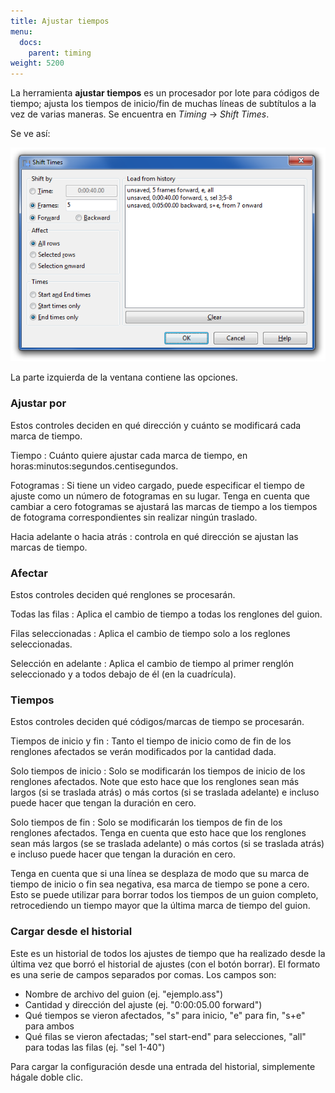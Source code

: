 ```yaml
---
title: Ajustar tiempos
menu:
  docs:
    parent: timing
weight: 5200
---
```


La herramienta **ajustar tiempos** es un procesador por lote para códigos de tiempo; ajusta los tiempos de inicio/fin de muchas líneas de subtítulos a la vez de varias maneras. Se encuentra en _Timing_ -> _Shift Times_.

Se ve así:

![shift_times](/img/3.2/shift_times.png#center)

La parte izquierda de la ventana contiene las opciones.

### Ajustar por

Estos controles deciden en qué dirección y cuánto se modificará cada marca de tiempo.

Tiempo
: Cuánto quiere ajustar cada marca de tiempo, en horas:minutos:segundos.centisegundos.

Fotogramas
: Si tiene un video cargado, puede especificar el tiempo de ajuste como un número de fotogramas en su lugar. Tenga en cuenta que cambiar a cero fotogramas se ajustará las marcas de tiempo a los tiempos de fotograma correspondientes sin realizar ningún traslado.

Hacia adelante o hacia atrás
: controla en qué dirección se ajustan las marcas de tiempo.

### Afectar

Estos controles deciden qué renglones se procesarán.

Todas las filas
: Aplica el cambio de tiempo a todas los renglones del guion.

Filas seleccionadas
: Aplica el cambio de tiempo solo a los reglones seleccionadas.

Selección en adelante
: Aplica el cambio de tiempo al primer renglón seleccionado y a todos debajo de él (en la cuadrícula).

### Tiempos

Estos controles deciden qué códigos/marcas de tiempo se procesarán.

Tiempos de inicio y fin
: Tanto el tiempo de inicio como de fin de los renglones afectados se verán modificados por la cantidad dada.

Solo tiempos de inicio
: Solo se modificarán los tiempos de inicio de los renglones afectados. Note que esto hace que los renglones sean más largos (si se traslada atrás) o más cortos (si se traslada adelante) e incluso puede hacer que tengan la duración en cero.

Solo tiempos de fin
: Solo se modificarán los tiempos de fin de los renglones afectados. Tenga en cuenta que esto hace que los renglones sean más largos (se se traslada adelante) o más cortos (si se traslada atrás) e incluso puede hacer que tengan la duración en cero.

Tenga en cuenta que si una línea se desplaza de modo que su marca de tiempo de inicio o fin sea negativa, esa marca de tiempo se pone a cero. Esto se puede utilizar para borrar todos los tiempos de un guion completo, retrocediendo un tiempo mayor que la última marca de tiempo del guion.

### Cargar desde el historial

Este es un historial de todos los ajustes de tiempo que ha realizado desde la última vez que borró el historial de ajustes (con el botón borrar). El formato es una serie de campos separados por comas. Los campos son:

- Nombre de archivo del guion (ej. "ejemplo.ass")
- Cantidad y dirección del ajuste (ej. "0:00:05.00 forward")
- Qué tiempos se vieron afectados, "s" para inicio, "e" para fin, "s+e" para ambos
- Qué filas se vieron afectadas; "sel start-end" para selecciones, "all" para todas las filas (ej. "sel 1-40")

Para cargar la configuración desde una entrada del historial, simplemente hágale doble clic.
